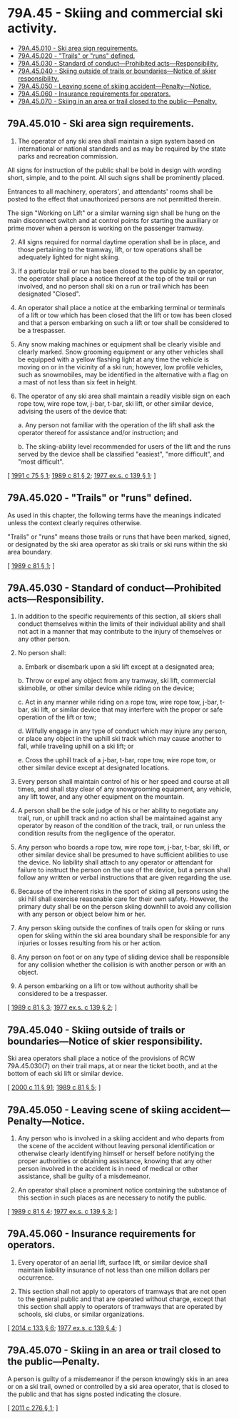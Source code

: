 # 79A.45 - Skiing and commercial ski activity.
* [79A.45.010 - Ski area sign requirements.](#79a45010---ski-area-sign-requirements)
* [79A.45.020 - "Trails" or "runs" defined.](#79a45020---trails-or-runs-defined)
* [79A.45.030 - Standard of conduct—Prohibited acts—Responsibility.](#79a45030---standard-of-conductprohibited-actsresponsibility)
* [79A.45.040 - Skiing outside of trails or boundaries—Notice of skier responsibility.](#79a45040---skiing-outside-of-trails-or-boundariesnotice-of-skier-responsibility)
* [79A.45.050 - Leaving scene of skiing accident—Penalty—Notice.](#79a45050---leaving-scene-of-skiing-accidentpenaltynotice)
* [79A.45.060 - Insurance requirements for operators.](#79a45060---insurance-requirements-for-operators)
* [79A.45.070 - Skiing in an area or trail closed to the public—Penalty.](#79a45070---skiing-in-an-area-or-trail-closed-to-the-publicpenalty)
## 79A.45.010 - Ski area sign requirements.
1. The operator of any ski area shall maintain a sign system based on international or national standards and as may be required by the state parks and recreation commission.

All signs for instruction of the public shall be bold in design with wording short, simple, and to the point. All such signs shall be prominently placed.

Entrances to all machinery, operators', and attendants' rooms shall be posted to the effect that unauthorized persons are not permitted therein.

The sign "Working on Lift" or a similar warning sign shall be hung on the main disconnect switch and at control points for starting the auxiliary or prime mover when a person is working on the passenger tramway.

2. All signs required for normal daytime operation shall be in place, and those pertaining to the tramway, lift, or tow operations shall be adequately lighted for night skiing.

3. If a particular trail or run has been closed to the public by an operator, the operator shall place a notice thereof at the top of the trail or run involved, and no person shall ski on a run or trail which has been designated "Closed".

4. An operator shall place a notice at the embarking terminal or terminals of a lift or tow which has been closed that the lift or tow has been closed and that a person embarking on such a lift or tow shall be considered to be a trespasser.

5. Any snow making machines or equipment shall be clearly visible and clearly marked. Snow grooming equipment or any other vehicles shall be equipped with a yellow flashing light at any time the vehicle is moving on or in the vicinity of a ski run; however, low profile vehicles, such as snowmobiles, may be identified in the alternative with a flag on a mast of not less than six feet in height.

6. The operator of any ski area shall maintain a readily visible sign on each rope tow, wire rope tow, j-bar, t-bar, ski lift, or other similar device, advising the users of the device that:

    a. Any person not familiar with the operation of the lift shall ask the operator thereof for assistance and/or instruction; and

    b. The skiing-ability level recommended for users of the lift and the runs served by the device shall be classified "easiest", "more difficult", and "most difficult".

\[ [1991 c 75 § 1](http://lawfilesext.leg.wa.gov/biennium/1991-92/Pdf/Bills/Session%20Laws/Senate/5835-S.SL.pdf?cite=1991%20c%2075%20§%201); [1989 c 81 § 2](http://leg.wa.gov/CodeReviser/documents/sessionlaw/1989c81.pdf?cite=1989%20c%2081%20§%202); [1977 ex.s. c 139 § 1](http://leg.wa.gov/CodeReviser/documents/sessionlaw/1977ex1c139.pdf?cite=1977%20ex.s.%20c%20139%20§%201); \]

## 79A.45.020 - "Trails" or "runs" defined.
As used in this chapter, the following terms have the meanings indicated unless the context clearly requires otherwise.

"Trails" or "runs" means those trails or runs that have been marked, signed, or designated by the ski area operator as ski trails or ski runs within the ski area boundary.

\[ [1989 c 81 § 1](http://leg.wa.gov/CodeReviser/documents/sessionlaw/1989c81.pdf?cite=1989%20c%2081%20§%201); \]

## 79A.45.030 - Standard of conduct—Prohibited acts—Responsibility.
1. In addition to the specific requirements of this section, all skiers shall conduct themselves within the limits of their individual ability and shall not act in a manner that may contribute to the injury of themselves or any other person.

2. No person shall:

    a. Embark or disembark upon a ski lift except at a designated area;

    b. Throw or expel any object from any tramway, ski lift, commercial skimobile, or other similar device while riding on the device;

    c. Act in any manner while riding on a rope tow, wire rope tow, j-bar, t-bar, ski lift, or similar device that may interfere with the proper or safe operation of the lift or tow;

    d. Wilfully engage in any type of conduct which may injure any person, or place any object in the uphill ski track which may cause another to fall, while traveling uphill on a ski lift; or

    e. Cross the uphill track of a j-bar, t-bar, rope tow, wire rope tow, or other similar device except at designated locations.

3. Every person shall maintain control of his or her speed and course at all times, and shall stay clear of any snowgrooming equipment, any vehicle, any lift tower, and any other equipment on the mountain.

4. A person shall be the sole judge of his or her ability to negotiate any trail, run, or uphill track and no action shall be maintained against any operator by reason of the condition of the track, trail, or run unless the condition results from the negligence of the operator.

5. Any person who boards a rope tow, wire rope tow, j-bar, t-bar, ski lift, or other similar device shall be presumed to have sufficient abilities to use the device. No liability shall attach to any operator or attendant for failure to instruct the person on the use of the device, but a person shall follow any written or verbal instructions that are given regarding the use.

6. Because of the inherent risks in the sport of skiing all persons using the ski hill shall exercise reasonable care for their own safety. However, the primary duty shall be on the person skiing downhill to avoid any collision with any person or object below him or her.

7. Any person skiing outside the confines of trails open for skiing or runs open for skiing within the ski area boundary shall be responsible for any injuries or losses resulting from his or her action.

8. Any person on foot or on any type of sliding device shall be responsible for any collision whether the collision is with another person or with an object.

9. A person embarking on a lift or tow without authority shall be considered to be a trespasser.

\[ [1989 c 81 § 3](http://leg.wa.gov/CodeReviser/documents/sessionlaw/1989c81.pdf?cite=1989%20c%2081%20§%203); [1977 ex.s. c 139 § 2](http://leg.wa.gov/CodeReviser/documents/sessionlaw/1977ex1c139.pdf?cite=1977%20ex.s.%20c%20139%20§%202); \]

## 79A.45.040 - Skiing outside of trails or boundaries—Notice of skier responsibility.
Ski area operators shall place a notice of the provisions of RCW 79A.45.030(7) on their trail maps, at or near the ticket booth, and at the bottom of each ski lift or similar device.

\[ [2000 c 11 § 91](http://lawfilesext.leg.wa.gov/biennium/1999-00/Pdf/Bills/Session%20Laws/House/2399-S.SL.pdf?cite=2000%20c%2011%20§%2091); [1989 c 81 § 5](http://leg.wa.gov/CodeReviser/documents/sessionlaw/1989c81.pdf?cite=1989%20c%2081%20§%205); \]

## 79A.45.050 - Leaving scene of skiing accident—Penalty—Notice.
1. Any person who is involved in a skiing accident and who departs from the scene of the accident without leaving personal identification or otherwise clearly identifying himself or herself before notifying the proper authorities or obtaining assistance, knowing that any other person involved in the accident is in need of medical or other assistance, shall be guilty of a misdemeanor.

2. An operator shall place a prominent notice containing the substance of this section in such places as are necessary to notify the public.

\[ [1989 c 81 § 4](http://leg.wa.gov/CodeReviser/documents/sessionlaw/1989c81.pdf?cite=1989%20c%2081%20§%204); [1977 ex.s. c 139 § 3](http://leg.wa.gov/CodeReviser/documents/sessionlaw/1977ex1c139.pdf?cite=1977%20ex.s.%20c%20139%20§%203); \]

## 79A.45.060 - Insurance requirements for operators.
1. Every operator of an aerial lift, surface lift, or similar device shall maintain liability insurance of not less than one million dollars per occurrence.

2. This section shall not apply to operators of tramways that are not open to the general public and that are operated without charge, except that this section shall apply to operators of tramways that are operated by schools, ski clubs, or similar organizations.

\[ [2014 c 133 § 6](http://lawfilesext.leg.wa.gov/biennium/2013-14/Pdf/Bills/Session%20Laws/Senate/6035.SL.pdf?cite=2014%20c%20133%20§%206); [1977 ex.s. c 139 § 4](http://leg.wa.gov/CodeReviser/documents/sessionlaw/1977ex1c139.pdf?cite=1977%20ex.s.%20c%20139%20§%204); \]

## 79A.45.070 - Skiing in an area or trail closed to the public—Penalty.
A person is guilty of a misdemeanor if the person knowingly skis in an area or on a ski trail, owned or controlled by a ski area operator, that is closed to the public and that has signs posted indicating the closure.

\[ [2011 c 276 § 1](http://lawfilesext.leg.wa.gov/biennium/2011-12/Pdf/Bills/Session%20Laws/Senate/5186-S.SL.pdf?cite=2011%20c%20276%20§%201); \]

